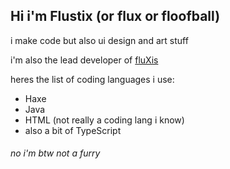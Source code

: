 ## Hi i'm Flustix (or flux or floofball)
i make code but also ui design and art stuff

i'm also the lead developer of [fluXis](../TeamFluXis/fluXis.Client)

heres the list of coding languages i use: 
- Haxe
- Java
- HTML (not really a coding lang i know)
- also a bit of TypeScript

###### no i'm btw not a furry

